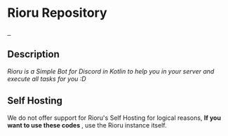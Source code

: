 # Rioru Repository

<div class="icons">
<a href="https://jetbrains.com/?from=ZoeBot">
    <img src="https://img.shields.io/badge/Intellij-black.svg?logo=IntelliJ%20IDEA&style=for-the-badge" alt="">
</a>

<a href="https://github.com">
    <img src="https://img.shields.io/badge/GitHub-black.svg?logo=github&style=for-the-badge" alt="">
</a>

<a href="https://github.com/RioruCorporation/RioruLocales">
    <img src="https://img.shields.io/badge/Rioru_Locales-black.svg?logo=github&style=for-the-badge" alt="">
</a>
</div>

<div class="texts">

## Description
<em>Rioru is a Simple Bot for Discord in Kotlin to help you in your server and execute all tasks for you :D</em> 

## Self Hosting
We do not offer support for Rioru's Self Hosting for logical reasons, <b> If you want to use these codes </b>, use the Rioru instance itself.
</div>
